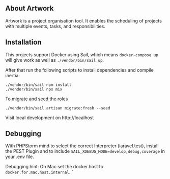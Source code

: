 
## About Artwork

Artwork is a project organisation tool. 
It enables the scheduling of projects with multiple events, tasks, and responsibilities. 

## Installation

This projects support Docker using Sail, which means `docker-compose up` will give work as well
as `./vendor/bin/sail up`.

After that run the following scripts to install dependencies and compile inertia:

```
./vendor/bin/sail npm install
./vendor/bin/sail npx mix
```

To migrate and seed the roles

```
./vendor/bin/sail artisan migrate:fresh --seed
```

Visit local development on http://localhost 

## Debugging

With PHPStorm mind to select the correct Interpreter (laravel.test), install the PEST Plugin and to include 
`SAIL_XDEBUG_MODE=develop,debug,coverage` in your .env file. 

Debugging hint: On Mac set the docker.host to `docker.for.mac.host.internal`. 
`

